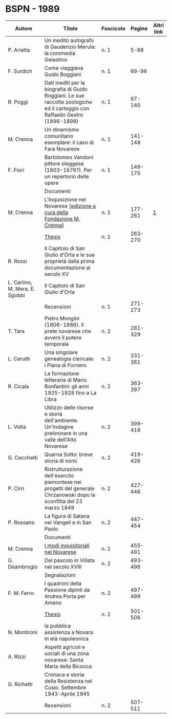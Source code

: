 # BSPN - 1989

| Autore                         | Titolo                                                                                                                                                                                                              | Fascicolo | Pagine  | Altri link                                             |
|--------------------------------|---------------------------------------------------------------------------------------------------------------------------------------------------------------------------------------------------------------------|-----------|---------|--------------------------------------------------------|
| P. Ariatta                     | Un inedito autografo di Gaudenzio Merula: la commedia Gelastino                                                                                                                                                     | n. 1      | 5-68    |                                                        |
| F. Surdich                     | Come viaggiava Guido Boggiani                                                                                                                                                                                       | n. 1      | 69-96   |                                                        |
| R. Poggi                       | Dati inediti per la biografia di Guido Boggiani. Le sue raccolte zoologiche ed il carteggio con Raffaello Gestro (1896-1899)                                                                                        | n. 1      | 97-140  |                                                        |
| M. Crenna                      | Un dinamismo comunitario esemplare: il caso di Fara Novarese                                                                                                                                                        | n. 1      | 141-148 |                                                        |
| F. Fiori                       | Bartolomeo Vandoni pittore oleggese (1603-1676?). Per un repertorio delle opere                                                                                                                                     | n. 1      | 149-175 |                                                        |
|                                | Documenti                                                                                                                                                                                                           |           |         |
| M. Crenna                      | L'Inquisizione nel Novarese [<a href="http://progettofondazionedonmariocrenna.oneminutesite.it/files/2015/05/19/21-L_Inquisizione_nel_novarese.pdf" target="_blank">edizione a cura della Fondazione M. Crenna</a>] | n. 1      | 177-261 | [1](https://en.calameo.com/read/004733128fe1225dd870e) |
|                                | [Thesis](http://www.ssno.it/BSPNo/bspn_thesis.html#1989)                                                                                                                                                            | n. 1      | 263-270 |                                                        |
| R. Rossi                       | Il Capitolo di San Giulio d'Orta e le sue proprietà dalla prima documentazione al secolo XV                                                                                                                         |           |         |
| L. Carlino, M. Mera, E. Sgobbi | Il Capitolo di San Giulio d'Orta                                                                                                                                                                                    |           |         |
|                                | Recensioni                                                                                                                                                                                                          | n. 1      | 271-273 |                                                        |
| T. Tara                        | Pietro Mongini (1806-1886). Il prete novarese che avvers il potere temporale                                                                                                                                        | n. 2      | 281-329 |                                                        |
| L. Cerutti                     | Una singolare genealogia clericale: i Piana di Fornero                                                                                                                                                              | n. 2      | 331-361 |                                                        |
| R. Cicala                      | La formazione letteraria di Mario Bonfantini: gli anni 1925-1928 fino a La Libra                                                                                                                                    | n. 2      | 363-397 |                                                        |
| L. Volta                       | Utilizzo delle risorse e storia dell'ambiente. Un'indagine preliminare in una valle dell'Alto Novarese                                                                                                              | n. 2      | 399-418 |                                                        |
| G. Cecchetti                   | Quarna Sotto: breve storia di nomi                                                                                                                                                                                  | n. 2      | 419-426 |                                                        |
| P. Cirri                       | Ristrutturazione dell'esercito piemontese nei progetti del generale Chrzanowski dopo la sconfitta del 23 marzo 1849                                                                                                 | n. 2      | 427-446 |                                                        |
| P. Rossano                     | La figura di Satana nei Vangeli e in San Paolo                                                                                                                                                                      | n. 2      | 447-454 |                                                        |
|                                | Documenti                                                                                                                                                                                                           |           |         |
| M. Crenna                      | [I modi inquisitoriali nel Novarese](https://www.calameo.com/read/004733128fe1225dd870e)                                                                                                                            | n. 2      | 455-491 |                                                        |
| G. Deambrogio                  | Del pascolo in Villata nel secolo XVIII                                                                                                                                                                             | n. 2      | 493-496 |                                                        |
|                                | Segnalazioni                                                                                                                                                                                                        |           |         |
| F. M. Ferro                    | I quadroni della Passione dipinti da Andrea Porta per Ameno                                                                                                                                                         | n. 2      | 497-499 |                                                        |
|                                | [Thesis](http://www.ssno.it/BSPNo/bspn_thesis.html#1989)                                                                                                                                                            | n. 2      | 501-506 |                                                        |
| N. Montironi                   | la pubblica assistenza a Novara in età napoleonica                                                                                                                                                                  |           |         |
| A. Rizzi                       | Aspetti agricoli e sociali di una zona novarese: Santa Maria della Bicocca                                                                                                                                          |           |         |
| G. Richetti                    | Cronaca e storia della Resistenza nel Cusio. Settembre 1943-Aprile 1945                                                                                                                                             |           |         |
|                                | Recensioni                                                                                                                                                                                                          | n. 2      | 507-511 |                                                        |
